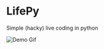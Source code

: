 # LifePy

Simple (hacky) live coding in python

![Demo Gif](https://github.com/mharradon/LifePy/raw/master/demo.gif)
